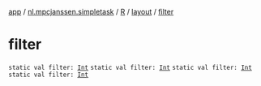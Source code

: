 [app](../../../index.md) / [nl.mpcjanssen.simpletask](../../index.md) / [R](../index.md) / [layout](index.md) / [filter](.)

# filter

`static val filter: `[`Int`](https://kotlinlang.org/api/latest/jvm/stdlib/kotlin/-int/index.html)
`static val filter: `[`Int`](https://kotlinlang.org/api/latest/jvm/stdlib/kotlin/-int/index.html)
`static val filter: `[`Int`](https://kotlinlang.org/api/latest/jvm/stdlib/kotlin/-int/index.html)
`static val filter: `[`Int`](https://kotlinlang.org/api/latest/jvm/stdlib/kotlin/-int/index.html)